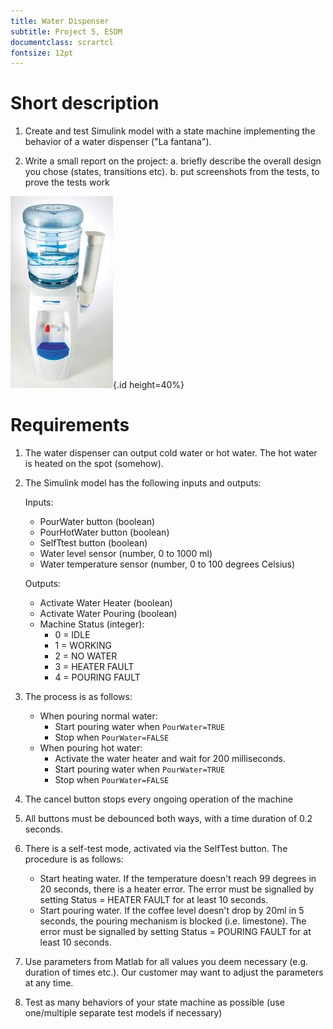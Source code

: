 ```yaml
---
title: Water Dispenser
subtitle: Project 5, ESDM
documentclass: scrartcl
fontsize: 12pt
---
```


# Short description

1. Create and test Simulink model with a state machine implementing the behavior of a water dispenser ("La fantana").

2. Write a small report on the project:
   a. briefly describe the overall design you chose (states, transitions etc).
   b. put screenshots from the tests, to prove the tests work
   
![Water Dispenser](img/WaterDispenser.jpg){.id height=40%}


# Requirements

1. The water dispenser can output cold water or hot water. The hot water is heated on the spot (somehow).

2. The Simulink model has the following inputs and outputs:
    
    Inputs:
    - PourWater button (boolean)
    - PourHotWater button (boolean)
    - SelfTtest button (boolean)
    - Water level sensor (number, 0 to 1000 ml)
    - Water temperature sensor (number, 0 to 100 degrees Celsius)

    Outputs:
    - Activate Water Heater (boolean)
    - Activate Water Pouring (boolean)
    - Machine Status (integer):
        - 0 = IDLE
        - 1 = WORKING
        - 2 = NO WATER
        - 3 = HEATER FAULT
        - 4 = POURING FAULT

3. The process is as follows:
   - When pouring normal water: 
       - Start pouring water when `PourWater=TRUE`
       - Stop when `PourWater=FALSE`
   - When pouring hot water: 
       - Activate the water heater and wait for 200 milliseconds.
       - Start pouring water when `PourWater=TRUE`
       - Stop when `PourWater=FALSE`

4. The cancel button stops every ongoing operation of the machine

4. All buttons must be debounced both ways, with a time duration of 0.2 seconds.

5. There is a self-test mode, activated via the SelfTest button. The procedure is as follows:
    - Start heating water. If the temperature doesn't reach 99 degrees in 20 seconds, there is a heater error. The error must be signalled by setting Status = HEATER FAULT for at least 10 seconds.
    - Start pouring water. If the coffee level doesn't drop by 20ml in 5 seconds, the pouring mechanism is blocked (i.e. limestone). The error must be signalled by setting Status = POURING FAULT for at least 10 seconds.

5. Use parameters from Matlab for all values you deem necessary (e.g. duration of times etc.).
Our customer may want to adjust the parameters at any time.

6. Test as many behaviors of your state machine as possible (use one/multiple separate test models if necessary)
